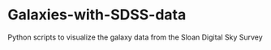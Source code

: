 # Galaxies-with-SDSS-data
Python scripts to visualize the galaxy data from the Sloan Digital Sky Survey
